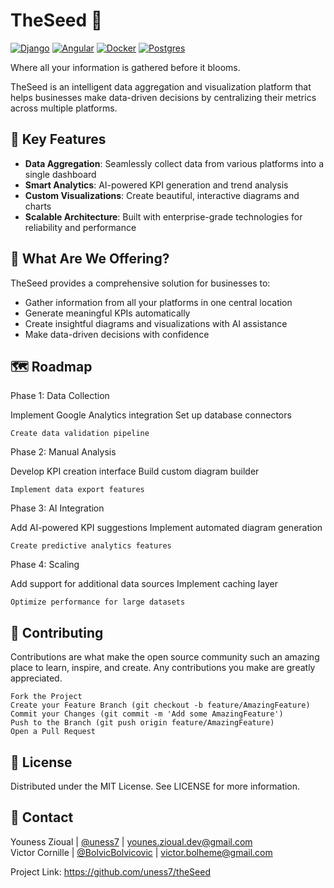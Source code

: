 # TheSeed 🌱
[![Django][djangoproject.com]][django-url] [![Angular][angular.dev]][angular-url] [![Docker][Docker.com]][Docker-url] [![Postgres][postgresql.org]][postgresql-url]

Where all your information is gathered before it blooms.

TheSeed is an intelligent data aggregation and visualization platform that helps businesses make data-driven decisions by centralizing their metrics across multiple platforms.

## 🎯 Key Features

- **Data Aggregation**: Seamlessly collect data from various platforms into a single dashboard 
- **Smart Analytics**: AI-powered KPI generation and trend analysis
- **Custom Visualizations**: Create beautiful, interactive diagrams and charts
- **Scalable Architecture**: Built with enterprise-grade technologies for reliability and performance


## 🚀 What Are We Offering?

TheSeed provides a comprehensive solution for businesses to:
- Gather information from all your platforms in one central location
- Generate meaningful KPIs automatically
- Create insightful diagrams and visualizations with AI assistance
- Make data-driven decisions with confidence

## 🗺️ Roadmap
Phase 1: Data Collection

Implement Google Analytics integration
Set up database connectors

    Create data validation pipeline

Phase 2: Manual Analysis

Develop KPI creation interface
Build custom diagram builder

    Implement data export features

Phase 3: AI Integration

Add AI-powered KPI suggestions
Implement automated diagram generation

    Create predictive analytics features

Phase 4: Scaling

Add support for additional data sources
Implement caching layer

    Optimize performance for large datasets

## 🤝 Contributing

Contributions are what make the open source community such an amazing place to learn, inspire, and create. Any contributions you make are greatly appreciated.

    Fork the Project
    Create your Feature Branch (git checkout -b feature/AmazingFeature)
    Commit your Changes (git commit -m 'Add some AmazingFeature')
    Push to the Branch (git push origin feature/AmazingFeature)
    Open a Pull Request

## 📝 License

Distributed under the MIT License. See LICENSE for more information.

## 📧 Contact

Youness Zioual | [@uness7](https://www.github.com/uness7) | younes.zioual.dev@gmail.com </br>
Victor Cornille |  [@BolvicBolvicovic](https://www.github.com/BolvicBolvicovic) | victor.bolheme@gmail.com

Project Link: https://github.com/uness7/theSeed



[djangoproject.com]: https://img.shields.io/badge/Django-092E20?style=for-the-badge&logo=django&logoColor=green
[django-url]: https://www.djangoproject.com/
[angular.dev]: https://img.shields.io/badge/Angular-DD0031?style=for-the-badge&logo=angular&logoColor=white
[angular-url]: https://angular.dev/
[Docker.com]: https://img.shields.io/badge/docker-257bd6?style=for-the-badge&logo=docker&logoColor=white
[Docker-url]: https://www.docker.com/
[postgresql.org]: https://img.shields.io/badge/postgresql-4169e1?style=for-the-badge&logo=postgresql&logoColor=white
[postgresql-url]: https://www.postgresql.org/
